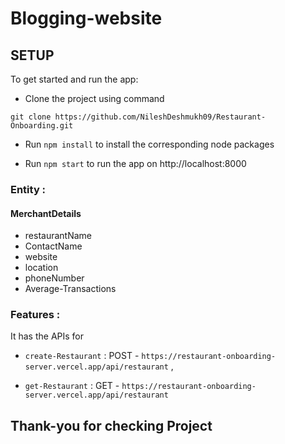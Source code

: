 #  Blogging-website

## SETUP

To get started and run the app:

- Clone the project using command

` git clone https://github.com/NileshDeshmukh09/Restaurant-Onboarding.git `

- Run ` npm install ` to install the corresponding node packages

- Run ` npm start ` to run the app on http://localhost:8000

### Entity : 

 #### MerchantDetails         
 - restaurantName
 - ContactName
 - website
 - location
 - phoneNumber
 - Average-Transactions


### Features :

It has the APIs for 

- ` create-Restaurant ` : POST - `https://restaurant-onboarding-server.vercel.app/api/restaurant` , 


- ` get-Restaurant ` : GET - ` https://restaurant-onboarding-server.vercel.app/api/restaurant `




## Thank-you  for checking Project

